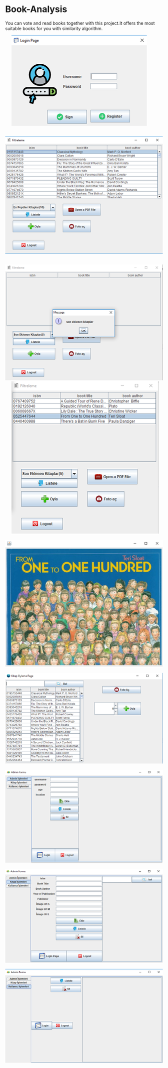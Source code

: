 # Book-Analysis
You can vote and read books together with this project.It offers the most suitable books for you with similarity algorithm.

&nbsp;&nbsp;&nbsp;&nbsp;
![alt text](https://github.com/MehmetAran/Book-Analysis/blob/master/screenshots/1.PNG)

&nbsp;&nbsp;&nbsp;&nbsp;
![alt text](https://github.com/MehmetAran/Book-Analysis/blob/master/screenshots/2.PNG)


&nbsp;&nbsp;&nbsp;&nbsp;
![alt text](https://github.com/MehmetAran/Book-Analysis/blob/master/screenshots/3.PNG)
&nbsp;&nbsp;&nbsp;&nbsp;
![alt text](https://github.com/MehmetAran/Book-Analysis/blob/master/screenshots/4.PNG)
&nbsp;&nbsp;&nbsp;&nbsp;
![alt text](https://github.com/MehmetAran/Book-Analysis/blob/master/screenshots/5.PNG)
&nbsp;&nbsp;&nbsp;&nbsp;
![alt text](https://github.com/MehmetAran/Book-Analysis/blob/master/screenshots/6.PNG)
&nbsp;&nbsp;&nbsp;&nbsp;
![alt text](https://github.com/MehmetAran/Book-Analysis/blob/master/screenshots/7.PNG)
&nbsp;&nbsp;&nbsp;&nbsp;
![alt text](https://github.com/MehmetAran/Book-Analysis/blob/master/screenshots/8.PNG)
&nbsp;&nbsp;&nbsp;&nbsp;
![alt text](https://github.com/MehmetAran/Book-Analysis/blob/master/screenshots/9.PNG)
